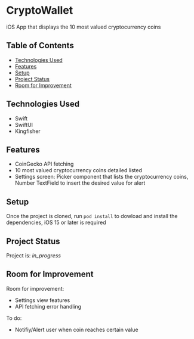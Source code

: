 # CryptoWallet

iOS App that displays the 10 most valued cryptocurrency coins

## Table of Contents
* [Technologies Used](#technologies-used)
* [Features](#features)
* [Setup](#setup)
* [Project Status](#project-status)
* [Room for Improvement](#room-for-improvement)


## Technologies Used
- Swift
- SwiftUI
- Kingfisher


## Features
- CoinGecko API fetching 
- 10 most valued cryptocurrency coins detailed listed 
- Settings screen: Picker component that lists the cryptocurrency coins, Number TextField to insert the desired value for alert


## Setup
Once the project is cloned, run `pod install` to dowload and install the dependencies,
iOS 15 or later is required


## Project Status
Project is:  _in_progress_ 


## Room for Improvement

Room for improvement:
- Settings view features 
- API fetching error handling

To do:
- Notifiy/Alert user when coin reaches certain value
